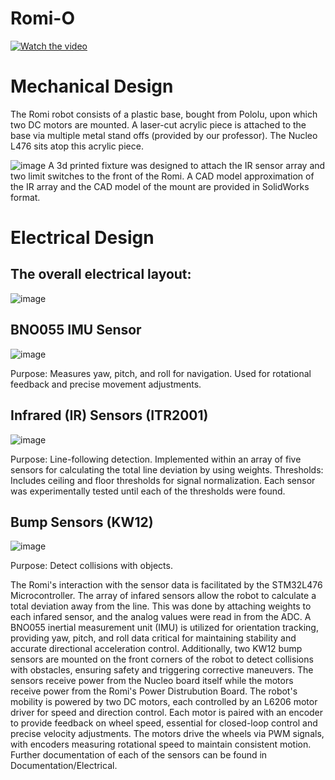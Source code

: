 # Romi-O


[![Watch the video](https://img.youtube.com/vi/ucUNd86v_RI/0.jpg)](https://youtu.be/ucUNd86v_RI?si=cy1BHj5UCIDBjYc2)

# Mechanical Design
The Romi robot consists of a plastic base, bought from Pololu, upon which two DC motors are mounted. A laser-cut acrylic piece is attached to the base via multiple metal stand offs (provided by our professor). The Nucleo L476 sits atop this acrylic piece.  

![image](https://github.com/user-attachments/assets/ed11c48e-119e-4928-b386-a1c8c50f31ee)
A 3d printed fixture was designed to attach the IR sensor array and two limit switches to the front of the Romi. A CAD model approximation of the IR array and the CAD model of the mount are provided in SolidWorks format.

# Electrical Design

## The overall electrical layout:
![image](https://github.com/user-attachments/assets/aab5baaf-0229-489f-bc56-d4008f9c643d)

## BNO055 IMU Sensor  
![image](https://github.com/user-attachments/assets/2d70a372-22b0-426c-9ca0-f4dde21e9a8c)

Purpose: Measures yaw, pitch, and roll for navigation. Used for rotational feedback and precise movement adjustments. 
 
## Infrared (IR) Sensors (ITR2001)   

![image](https://github.com/user-attachments/assets/ab3d44ad-9c32-4259-9182-7c4955271e84)

Purpose: Line-following detection. Implemented within an array of five sensors for calculating the total line deviation by using weights. 
Thresholds: Includes ceiling and floor thresholds for signal normalization. Each sensor was experimentally tested until each of the thresholds were found.  
 
## Bump Sensors (KW12)  

![image](https://github.com/user-attachments/assets/9984de5b-84b2-4767-90d0-3cdbed049417)

Purpose: Detect collisions with objects.

The Romi's interaction with the sensor data is facilitated by the STM32L476 Microcontroller. The array of infared sensors allow the robot to calculate a total deviation away from the line. This was done by attaching weights to each infared sensor, and the analog values were read in from the ADC. A BNO055 inertial measurement unit (IMU) is utilized for orientation tracking, providing yaw, pitch, and roll data critical for maintaining stability and accurate directional acceleration control. Additionally, two KW12 bump sensors are mounted on the front corners of the robot to detect collisions with obstacles, ensuring safety and triggering corrective maneuvers. The sensors receive power from the Nucleo board itself while the motors receive power from the Romi's Power Distrubution Board. The robot's mobility is powered by two DC motors, each controlled by an L6206 motor driver for speed and direction control. Each motor is paired with an encoder to provide feedback on wheel speed, essential for closed-loop control and precise velocity adjustments. The motors drive the wheels via PWM signals, with encoders measuring rotational speed to maintain consistent motion. Further documentation of each of the sensors can be found in Documentation/Electrical.
